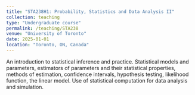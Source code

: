 ```yaml
---
title: "STA238H1: Probability, Statistics and Data Analysis II"
collection: teaching
type: "Undergraduate course"
permalink: /teaching/STA238
venue: "University of Toronto"
date: 2025-01-01
location: "Toronto, ON, Canada"
---
```


An introduction to statistical inference and practice. Statistical models and parameters, estimators of parameters and their statistical properties, methods of estimation, confidence intervals, hypothesis testing, likelihood function, the linear model. Use of statistical computation for data analysis and simulation.
